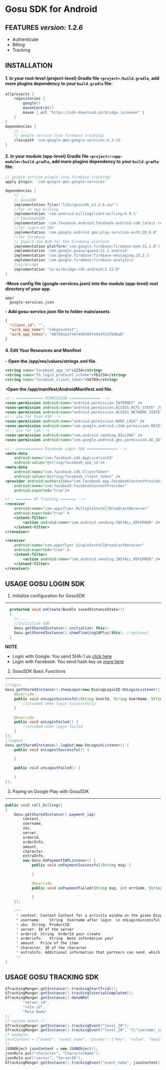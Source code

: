 Gosu SDK for Android
========================

FEATURES *version: 1.2.6*
--------
* Authenticate
* Billing
* Tracking

INSTALLATION
------------

#### 1. In your root-level (project-level) Gradle file `<project>/build.gradle`, add more plugins dependency to your `build.gradle` file:

```gradle
allprojects {
    repositories {
        google()
        mavenCentral()
        maven { url "https://sdk-download.airbridge.io/maven" }
    }
}
dependencies {
    // ...
    // google service (use firebase tracking)
    classpath 'com.google.gms:google-services:4.3.15'
}
```	
#### 2. In your module (app-level) Gradle file `<project>/<app-module>/build.gradle`, add more plugins dependency to your `build.gradle` file:

```gradle
// google service plugin (use firebase tracking)
apply plugin: 'com.google.gms.google-services'

dependencies {
    // ...
    // GosuSDK
    implementation files('libs/gosusdk_v1.2.6.aar')
    //for in app billing
    implementation 'com.android.billingclient:billing:6.0.1'
    // FacebookSDK
    implementation 'com.facebook.android:facebook-android-sdk:latest.release'
    //for sigin GG SDK
    implementation 'com.google.android.gms:play-services-auth:20.6.0'
    //for firebase
    // Import the BoM for the Firebase platform
    implementation platform('com.google.firebase:firebase-bom:31.1.0')
    implementation 'com.google.guava:guava:31.1-android'
    implementation 'com.google.firebase:firebase-messaging:23.2.1'
    implementation 'com.google.firebase:firebase-analytics'
    //airbridge
    implementation "io.airbridge:sdk-android:2.22.0"
}
```	
**-Move config file (google-services.json) into the module (app-level) root directory of your app.**
```
app/
  google-services.json
```

**- Add gosu-service.json file to folder main/assets**
```json
{
  "client_id": "",
  "airb_app_name": "sdkgosutest",
  "airb_app_token": "d878da2af447440385fe9a4fe37b06a0"
}
```
#### 4. Edit Your Resources and Manifest
**- Open the /app/res/values/strings.xml file.**
```xml
<string name="facebook_app_id">1234</string>
<string name="fb_login_protocol_scheme">fb1234</string>
<string name="facebook_client_token">56789</string>
```
**-Open the /app/manifest/AndroidManifest.xml file.**
```xml
<!-- ============ PERMISSION ============== -->
<uses-permission android:name="android.permission.INTERNET" />
<uses-permission android:name="android.permission.ACCESS_WIFI_STATE" />
<uses-permission android:name="android.permission.ACCESS_NETWORK_STATE" />
<!-- use for Push GSM -->
<uses-permission android:name="android.permission.WAKE_LOCK" />
<uses-permission android:name="com.google.android.c2dm.permission.RECEIVE" />
<!-- use for iab -->
<uses-permission android:name="com.android.vending.BILLING" />
<uses-permission android:name="com.google.android.gms.permission.AD_ID" />

<!-- ============ Facebook Login SDK ============== -->
<meta-data
    android:name="com.facebook.sdk.ApplicationId"
    android:value="@string/facebook_app_id"/>
<meta-data
    android:name="com.facebook.sdk.ClientToken"
    android:value="@string/facebook_client_token" />
<provider android:authorities="com.facebook.app.FacebookContentProvider116350609033094"
    android:name="com.facebook.FacebookContentProvider"
    android:exported="true"/>

<!-- ======= AF Tracking ======= -->
<receiver
    android:name="com.appsflyer.MultipleInstallBroadcastReceiver"
    android:exported="true" >
    <intent-filter>
        <action android:name="com.android.vending.INSTALL_REFERRER" />
    </intent-filter>
</receiver>

<receiver
    android:name="com.appsflyer.SingleInstallBroadcastReceiver"
    android:exported="true" >
    <intent-filter>
        <action android:name="com.android.vending.INSTALL_REFERRER" />
    </intent-filter>
</receiver>
```
USAGE GOSU LOGIN SDK
--------------------
1. Initialize configuration for GosuSDK
---
```java
  protected void onCreate(Bundle savedInstanceState)()
  {
    // ...
    //Initialize SDK
    Gosu.getSharedInstance().initialize( this);
    Gosu.getSharedInstance().showFloating18Plus(this); //optional
  }
```
**NOTE**
* Login with Google: You send SHA-1 us [click here](https://developers.google.com/android/guides/client-auth)
* Login with Facebook: You send hash key us [more here](https://developers.facebook.com/docs/facebook-login/android)

2. GosuSDK Basic Functions
---
```java
//login
Gosu.getSharedInstance().showLogin(new DialogLoginID.OnLoginListener() {
    @Override
    public void onLoginSuccessful(String UserId, String UserName, String accesstoken) {
        //invoked when login successfully
    }
    
    @Override
    public void onLoginFailed() {
        //invoked when login failed
    }
});
//Logout
Gosu.getSharedInstance().logOut(new OnLogoutListener() {
    public void onLogoutSuccessful() {
        
    }

    public void onLogoutFailed() {
    
    }
});

```
3. Paying on Google Play with GosuSDK
---
```java
public void call_billing()
{
    Gosu.getSharedInstance().payment_iap(
        context, 
        username, 
        sku, 
        server, 
        orderid, 
        orderInfo, 
        amount, 
        character, 
        extraInfo,
        new Gosu.OnPaymentIAPListener() {
            public void onPaymentSuccessful(String msg) {
                
            }

            @Override
            public void onPaymentFailed(String msg, int errCode, String iapToken) {
                
            }
    });

    /**
     * context:	Context	Context for a activity window on the given Display.
     * username:	String	Username after login  in onLoginSuccessful
     * sku:	String	ProductID
     * server: ID of the server
     * orderid:	String	OrderId your create
     * orderinfo:	String	Note information your
     * amount:	Price of the item
     * character: ID of the character
     * extraInfo: Additional information that partners can send, which will be sent to the API to add gold after IAP payment.
     */
}
```

USAGE GOSU TRACKING SDK
--------------------

```java
GTrackingManger.getInstance().trackingStartTrial();
GTrackingManger.getInstance().trackingTutorialCompleted();
GTrackingManger.getInstance().doneNRU(
        "server_id",
        "role_id",
        "Role Name"
);
/* custom event */
GTrackingManger.getInstance().trackingEvent("level_20");
GTrackingManger.getInstance().trackingEvent("level_20", "{\"customer_id\":\"1234\"}");
/* example: 
jsonContent = {"event": "event_name", "params": {"key": "value", "key2": "value2"} }
*/
JSONObject jsonContent = new JSONObject();
jsonRole.put("character", "CharacterName");
jsonRole.put("server", "ServerID");        
GTrackingManger.getInstance().trackingEvent("event_name", jsonContent);
```
